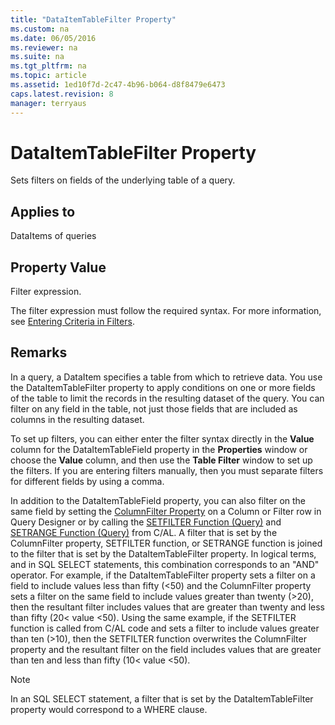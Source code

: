 ```yaml
---
title: "DataItemTableFilter Property"
ms.custom: na
ms.date: 06/05/2016
ms.reviewer: na
ms.suite: na
ms.tgt_pltfrm: na
ms.topic: article
ms.assetid: 1ed10f7d-2c47-4b96-b064-d8f8479e6473
caps.latest.revision: 8
manager: terryaus
---
```

# DataItemTableFilter Property
Sets filters on fields of the underlying table of a query.  
  
## Applies to  
 DataItems of queries  
  
## Property Value  
 Filter expression.  
  
 The filter expression must follow the required syntax. For more information, see [Entering Criteria in Filters](Entering-Criteria-in-Filters.md).  
  
## Remarks  
 In a query, a DataItem specifies a table from which to retrieve data. You use the DataItemTableFilter property to apply conditions on one or more fields of the table to limit the records in the resulting dataset of the query. You can filter on any field in the table, not just those fields that are included as columns in the resulting dataset.  
  
 To set up filters, you can either enter the filter syntax directly in the **Value** column for the DataItemTableField property in the **Properties** window or choose the **Value** column, and then use the **Table Filter** window to set up the filters. If you are entering filters manually, then you must separate filters for different fields by using a comma.  
  
 In addition to the DataItemTableField property, you can also filter on the same field by setting the [ColumnFilter Property](ColumnFilter-Property.md) on a Column or Filter row in Query Designer or by calling the [SETFILTER Function \(Query\)](SETFILTER-Function--Query-.md) and [SETRANGE Function \(Query\)](SETRANGE-Function--Query-.md) from C\/AL. A filter that is set by the ColumnFilter property, SETFILTER function, or SETRANGE function is joined to the filter that is set by the DataItemTableFilter property. In logical terms, and in SQL SELECT statements, this combination corresponds to an "AND" operator. For example, if the DataItemTableFilter property sets a filter on a field to include values less than fifty \(\<50\) and the ColumnFilter property sets a filter on the same field to include values greater than twenty \(\>20\), then the resultant filter includes values that are greater than twenty and less than fifty \(20\< value \<50\). Using the same example, if the SETFILTER function is called from C\/AL code and sets a filter to include values greater than ten \(\>10\), then the SETFILTER function overwrites the ColumnFilter property and the resultant filter on the field includes values that are greater than ten and less than fifty \(10\< value \<50\).  
  
> [!NOTE]  
>  In an SQL SELECT statement, a filter that is set by the DataItemTableFilter property would correspond to a WHERE clause.
